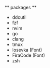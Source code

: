 ** packages **

- ddcutil
- fzf
- nvim 
- go
- clang
- tmux 
- Iosevka (Font)
- FiraCode (Font)
- zsh

